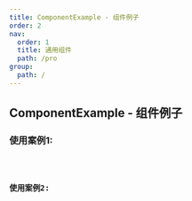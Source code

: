 ```yaml
---
title: ComponentExample - 组件例子
order: 2
nav:
  order: 1
  title: 通用组件
  path: /pro
group:
  path: /
---
```


## ComponentExample - 组件例子


### 使用案例1:

<code src="./demos/base01.tsx" />

### 使用案例2:

<code src="./demos/base01.tsx" />
